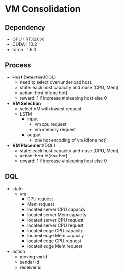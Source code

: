 # VM Consolidation

## Dependency

- GPU : RTX2060
- CUDA : 10.2
- torch : 1.6.0

## Process

- **Host Detection**(DQL)
  - need to select over/underload host.
  - state: each host capacity and inuse (CPU, Mem)
  - action: host id[one hot]
  - reward: 1 if increase # sleeping host else 0
- **VM Selection**
  - select VM with lowest request.
  - LSTM
    - input
      - vm cpu request
      - vm memory request
    - output
      - one hot encoding of vm id[one hot]
- **VM Placement**(DQL)
  - state: each host capacity and inuse (CPU, Mem)
  - action: host id[one hot]
  - reward: 1 if increase # sleeping host else 0


## DQL

- state
  - vm
    - CPU request
    - Mem request
    - located server CPU capacity
    - located server Mem capacity
    - located server CPU request
    - located server CPU request
    - located edge CPU capacity
    - located edge Mem capacity
    - located edge CPU request
    - located edge Mem request
- action
  - moving vm id
  - sender id
  - receiver id
